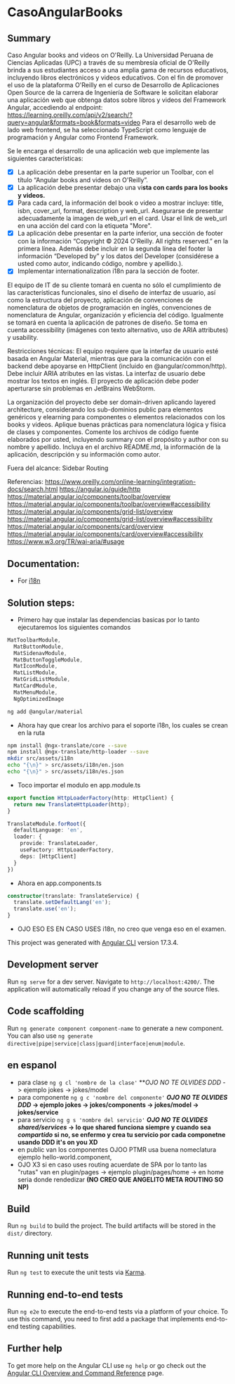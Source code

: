 # CasoAngularBooks

## Summary
Caso Angular books and videos on O'Reilly.
La Universidad Peruana de Ciencias Aplicadas (UPC) a través de su membresía oficial de O'Reilly
brinda a sus estudiantes acceso a una amplia gama de recursos educativos, incluyendo libros
electrónicos y videos educativos.
Con el fin de promover el uso de la plataforma O'Reilly en el curso de Desarrollo de Aplicaciones
Open Source de la carrera de Ingeniería de Software le solicitan elaborar una aplicación web que
obtenga datos sobre libros y videos del Framework Angular, accediendo al endpoint:
https://learning.oreilly.com/api/v2/search/?query=angular&formats=book&formats=video
Para el desarrollo web de lado web frontend, se ha seleccionado TypeScript como lenguaje de
programación y Angular como Frontend Framework.

Se le encarga el desarrollo de una aplicación web que implemente las siguientes características:

- [X] La aplicación debe presentar en la parte superior un Toolbar, con el título “Angular books
and videos on O'Reilly”.
- [X] La aplicación debe presentar debajo una vi**sta con cards para los books y videos.**
- [X] Para cada card, la información del book o video a mostrar incluye: title, isbn, cover_url, format, description y web_url. Asegurarse de presentar adecuadamente la imagen de
web_url en el card. Usar el link de web_url en una acción del card con la etiqueta "More".
- [X] La aplicación debe presentar en la parte inferior, una sección de footer con la información
“Copyright © 2024 O'Reilly. All rights reserved.” en la primera línea. Además debe incluir en
la segunda línea del footer la información “Developed by” y los datos del Developer
(considérese a usted como autor, indicando código, nombre y apellido.).
- [X] Implementar internationalization i18n para la sección de footer.

El equipo de IT de su cliente tomará en cuenta no sólo el cumplimiento de las características
funcionales, sino el diseño de interfaz de usuario, así como la estructura del proyecto, aplicación de
convenciones de nomenclatura de objetos de programación en inglés, convenciones de
nomenclatura de Angular, organización y eficiencia del código. Igualmente se tomará en cuenta la
aplicación de patrones de diseño. Se toma en cuenta accessibility (imágenes con texto alternativo,
uso de ARIA attributes) y usability.

Restricciones técnicas: El equipo requiere que la interfaz de usuario esté basada en Angular
Material, mientras que para la comunicación con el backend debe apoyarse en HttpClient (incluido
en @angular/common/http). Debe incluir ARIA atributes en las vistas. La interfaz de usuario debe
mostrar los textos en inglés. El proyecto de aplicación debe poder aperturarse sin problemas en
JetBrains WebStorm.

La organización del proyecto debe ser domain-driven aplicando layered architecture, considerando
los sub-dominios public para elementos genéricos y elearning para componentes o elementos
relacionados con los books y videos. Aplique buenas prácticas para nomenclatura lógica y física de
clases y componentes. Comente los archivos de código fuente elaborados por usted, incluyendo
summary con el propósito y author con su nombre y apellido.
Incluya en el archivo README.md, la información de la aplicación, descripción y su información
como autor.

Fuera del alcance:
Sidebar
Routing

Referencias:
https://www.oreilly.com/online-learning/integration-docs/search.html
https://angular.io/guide/http
https://material.angular.io/components/toolbar/overview
https://material.angular.io/components/toolbar/overview#accessibility
https://material.angular.io/components/grid-list/overview
https://material.angular.io/components/grid-list/overview#accessibility
https://material.angular.io/components/card/overview
https://material.angular.io/components/card/overview#accessibility
https://www.w3.org/TR/wai-aria/#usage

## Documentation:

- For [i18n](https://github.com/ngx-translate/core?tab=readme-ov-file)

## Solution steps:

- Primero hay que instalar las dependencias basicas por lo tanto ejecutaremos los siguientes comandos

```typescript
MatToolbarModule,
  MatButtonModule,
  MatSidenavModule,
  MatButtonToggleModule,
  MatIconModule,
  MatListModule,
  MatGridListModule,
  MatCardModule,
  MatMenuModule,
  NgOptimizedImage
```

```bash
ng add @angular/material
```

- Ahora hay que crear los archivo para el soporte i18n, los cuales se crean en la ruta

```bash
npm install @ngx-translate/core --save
npm install @ngx-translate/http-loader --save
mkdir src/assets/i18n
echo "{\n}" > src/assets/i18n/en.json
echo "{\n}" > src/assets/i18n/es.json
```

- Toco importar el modulo en app.module.ts

```typescript
export function HttpLoaderFactory(http: HttpClient) {
  return new TranslateHttpLoader(http);
}

TranslateModule.forRoot({
  defaultLanguage: 'en',
  loader: {
    provide: TranslateLoader,
    useFactory: HttpLoaderFactory,
    deps: [HttpClient]
  }
})
```

- Ahora en app.components.ts

```typescript
constructor(translate: TranslateService) {
  translate.setDefaultLang('en');
  translate.use('en');
}
```

- OJO ESO ES EN CASO USES i18n, no creo que venga eso en el examen.

This project was generated with [Angular CLI](https://github.com/angular/angular-cli) version 17.3.4.

## Development server

Run `ng serve` for a dev server. Navigate to `http://localhost:4200/`. The application will automatically reload if you change any of the source files.

## Code scaffolding

Run `ng generate component component-name` to generate a new component. You can also use `ng generate directive|pipe|service|class|guard|interface|enum|module`.

## en espanol

- para clase `ng g cl 'nombre de la clase'` **_OJO NO TE OLVIDES DDD_ -> ejemplo jokes -> jokes/model
- para componente `ng g c 'nombre del componente'` **_OJO NO TE OLVIDES DDD_ -> ejemplo jokes -> jokes/components -> jokes/model -> jokes/service**
- para servicio `ng g s 'nombre del servicio'`  **_OJO NO TE OLVIDES shared/services_ -> lo que shared funciona siempre y cuando sea _compartido_ si no, se enfermo y crea tu servicio por cada componetne usando DDD it's on you XD**
- en public van los componentes OJOO PTMR usa buena nomeclatura ejemplo hello-world.component,
- OJO X3 si en caso uses routing acuerdate de SPA por lo tanto las "rutas" van en plugin/pages -> ejemplo plugin/pages/home -> en home seria donde rendedizar **(NO CREO QUE ANGELITO META ROUTING SO NP)**

## Build

Run `ng build` to build the project. The build artifacts will be stored in the `dist/` directory.

## Running unit tests

Run `ng test` to execute the unit tests via [Karma](https://karma-runner.github.io).

## Running end-to-end tests

Run `ng e2e` to execute the end-to-end tests via a platform of your choice. To use this command, you need to first add a package that implements end-to-end testing capabilities.

## Further help

To get more help on the Angular CLI use `ng help` or go check out the [Angular CLI Overview and Command Reference](https://angular.io/cli) page.
